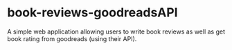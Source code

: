 # book-reviews-goodreadsAPI
A simple web application allowing users to write book reviews as well as get book rating from goodreads (using their API).
